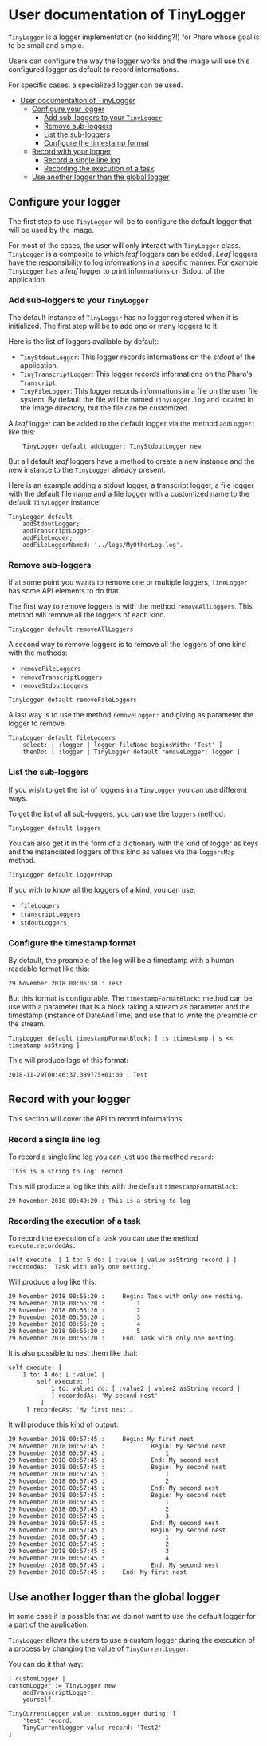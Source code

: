 # User documentation of TinyLogger

`TinyLogger` is a logger implementation (no kidding?!) for Pharo whose goal is to be small and simple.

Users can configure the way the logger works and the image will use this configured logger as default to record informations. 

For specific cases, a specialized logger can be used.

- [User documentation of TinyLogger](#user-documentation-of-tinylogger)
  * [Configure your logger](#configure-your-logger)
    + [Add sub-loggers to your `TinyLogger`](#add-sub-loggers-to-your--tinylogger-)
    + [Remove sub-loggers](#remove-sub-loggers)
    + [List the sub-loggers](#list-the-sub-loggers)
    + [Configure the timestamp format](#configure-the-timestamp-format)
  * [Record with your logger](#record-with-your-logger)
    + [Record a single line log](#record-a-single-line-log)
    + [Recording the execution of a task](#recording-the-execution-of-a-task)
  * [Use another logger than the global logger](#use-another-logger-than-the-global-logger)

## Configure your logger

The first step to use `TinyLogger` will be to configure the default logger that will be used by the image.

For most of the cases, the user will only interact with `TinyLogger` class. `TinyLogger` is a composite to which *leaf* loggers can be added. *Leaf* loggers have the responsibility to log informations in a specific manner. For example `TinyLogger` has a *leaf* logger to print informations on Stdout of the application.

### Add sub-loggers to your `TinyLogger`

The default instance of `TinyLogger` has no logger registered when it is initialized. The first step will be to add one or many loggers to it. 

Here is the list of loggers available by default:
* `TinyStdoutLogger`: This logger records informations on the *stdout* of the application.
* `TinyTranscriptLogger`: This logger records informations on the Pharo's `Transcript`.
* `TinyFileLogger`: This logger records informations in a file on the user file system. By default the file will be named `TinyLogger.log` and located in the image directory, but the file can be customized.

A *leaf* logger can be added to the default logger via the method `addLogger:` like this:

```Smalltalk
	TinyLogger default addLogger: TinyStdoutLogger new
```

But all default *leaf* loggers have a method to create a new instance and the new instance to the `TinyLogger` already present.

Here is an example adding a stdout logger, a transcript logger, a file logger with the default file name and a file logger with a customized name to the default `TinyLogger` instance:

```Smalltalk
TinyLogger default
	addStdoutLogger;
	addTranscriptLogger;
	addFileLogger;
	addFileLoggerNamed: '../logs/MyOtherLog.log'.
```

### Remove sub-loggers

If at some point you wants to remove one or multiple loggers, `TineLogger` has some API elements to do that. 

The first way to remove loggers is with the method `removeAllLoggers`. This method will remove all the loggers of each kind.

```Smalltalk
TinyLogger default removeAllLoggers
```

A second way to remove loggers is to remove all the loggers of one kind with the methods:
* `removeFileLoggers`
* `removeTranscriptLoggers`
* `removeStdoutLoggers`

```Smalltalk
TinyLogger default removeFileLoggers
```

A last way is to use the method `removeLogger:` and giving as parameter the logger to remove.

```Smalltalk
TinyLogger default fileLoggers
	select: [ :logger | logger fileName beginsWith: 'Test' ]
	thenDo: [ :logger | TinyLogger default removeLogger: logger ]
```

### List the sub-loggers

If you wish to get the list of loggers in a `TinyLogger` you can use different ways.

To get the list of all sub-loggers, you can use the `loggers` method:

```Smalltalk
TinyLogger default loggers
```

You can also get it in the form of a dictionary with the kind of logger as keys and the instanciated loggers of this kind as values via the `loggersMap` method.

```Smalltalk
TinyLogger default loggersMap
```

If you with to know all the loggers of a kind, you can use:
* `fileLoggers`
* `transcriptLoggers`
* `stdoutLoggers`

### Configure the timestamp format

By default, the preamble of the log will be a timestamp with a human readable format like this: 

```
29 November 2018 00:06:30 : Test
```

But this format is configurable. The `timestampFormatBlock:` method can be use with a parameter that is a block taking a stream as parameter and the timestamp (instance of DateAndTime) and use that to write the preamble on the stream.

```Smalltalk
TinyLogger default timestampFormatBlock: [ :s :timestamp | s << timestamp asString ]
```

This will produce logs of this format:

```
2018-11-29T00:46:37.389775+01:00 : Test
```

## Record with your logger

This section will cover the API to record informations. 

### Record a single line log

To record a single line log you can just use the method `record`:

```Smalltalk
'This is a string to log' record
```

This will produce a log like this with the default `timestampFormatBlock`:

```
29 November 2018 00:49:20 : This is a string to log
```

### Recording the execution of a task

To record the execution of a task you can use the method `execute:recordedAs:`

```Smalltalk
self execute: [ 1 to: 5 do: [ :value | value asString record ] ] recordedAs: 'Task with only one nesting.'
```

Will produce a log like this:

```
29 November 2018 00:56:20 : 	Begin: Task with only one nesting.
29 November 2018 00:56:20 : 		1
29 November 2018 00:56:20 : 		2
29 November 2018 00:56:20 : 		3
29 November 2018 00:56:20 : 		4
29 November 2018 00:56:20 : 		5
29 November 2018 00:56:20 : 	End: Task with only one nesting.
```

It is also possible to nest them like that:

```Smalltalk
self execute: [ 
	1 to: 4 do: [ :value1 | 
		self execute: [
			1 to: value1 do: [ :value2 | value2 asString record ]
			] recordedAs: 'My second nest'
		 ]
	 ] recordedAs: 'My first nest'.
```

It will produce this kind of output:

```
29 November 2018 00:57:45 : 	Begin: My first nest
29 November 2018 00:57:45 : 			Begin: My second nest
29 November 2018 00:57:45 : 				1
29 November 2018 00:57:45 : 			End: My second nest
29 November 2018 00:57:45 : 			Begin: My second nest
29 November 2018 00:57:45 : 				1
29 November 2018 00:57:45 : 				2
29 November 2018 00:57:45 : 			End: My second nest
29 November 2018 00:57:45 : 			Begin: My second nest
29 November 2018 00:57:45 : 				1
29 November 2018 00:57:45 : 				2
29 November 2018 00:57:45 : 				3
29 November 2018 00:57:45 : 			End: My second nest
29 November 2018 00:57:45 : 			Begin: My second nest
29 November 2018 00:57:45 : 				1
29 November 2018 00:57:45 : 				2
29 November 2018 00:57:45 : 				3
29 November 2018 00:57:45 : 				4
29 November 2018 00:57:45 : 			End: My second nest
29 November 2018 00:57:45 : 	End: My first nest
```

## Use another logger than the global logger

In some case it is possible that we do not want to use the default logger for a part of the application.

`TinyLogger` allows the users to use a custom logger during the execution of a process by changing the value of `TinyCurrentLogger`.

You can do it that way:

```Smalltalk
| customLogger |
customLogger := TinyLogger new
	addTranscriptLogger;
	yourself.
	
TinyCurrentLogger value: customLogger during: [
	'test' record.
	TinyCurrentLogger value record: 'Test2'
]
```
